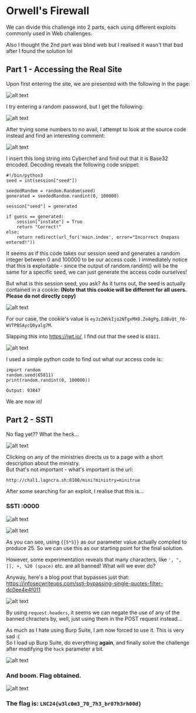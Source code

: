 # Orwell's Firewall

We can divide this challenge into 2 parts, each using different exploits commonly used in Web challenges.

Also I thought the 2nd part was blind web but I realised it wasn't that bad after I found the solution lol

## Part 1 - Accessing the Real Site
Upon first entering the site, we are presented with the following in the page:

![alt text](image.png)

I try entering a random password, but I get the following:

![alt text](image-1.png)

After trying some numbers to no avail, I attempt to look at the source code instead and find an interesting comment:

![alt text](image-2.png)

I insert this long string into Cyberchef and find out that it is Base32 encoded. Decoding reveals the following code snippet:

```
#!/bin/python3
seed = int(session["seed"])

seededRandom = random.Random(seed)
generated = seededRandom.randint(0, 100000)

session["seed"] = generated

if guess == generated:
    session["instate"] = True
    return "Correct!"
else:
    return redirect(url_for('main.index', error="Incorrect Onepass entered!"))
```
It seems as if this code takes our session seed and generates a random integer between 0 and 100000 to be our access code. I immediately notice that this is exploitable - since the output of random.randint() will be the same for a specific seed, we can just generate the access code ourselves!

But what is this session seed, you ask? As it turns out, the seed is actually contained in a cookie:
**(Note that this cookie will be different for all users. Please do not directly copy)**

![alt text](image-3.png)

For our case, the cookie's value is `eyJzZWVkIjo2NTgxMX0.Ze8gPg.EdBvQt_f0-WVTPBSAycQ0yalg7M`.

Slapping this into https://jwt.io/, I find out that the seed is `65811`.

![alt text](image-4.png)

I used a simple python code to find out what our access code is:

```
import random
random.seed(65811)
print(random.randint(0, 100000))
```
`Output: 93847`

We are now in!


## Part 2 - SSTI
No flag yet?? What the heck...

![alt text](image-5.png)


Clicking on any of the ministries directs us to a page with a short description about the ministry. \
But that's not important - what's important is the url:

`http://chal1.lagncra.sh:8100/mini?ministry=minitrue`

After some searching for an exploit, I realise that this is...
### SSTI :0000

![alt text](image-6.png)

![alt text](image-7.png)

As you can see, using `{{5*5}}` as our parameter value actually compiled to produce 25. So we can use this as our starting point for the final solution.

However, some experimentation reveals that many characters, like `', ", [], +, %20 (space)` etc. are all banned! What will we ever do?


Anyway, here's a blog post that bypasses just that: https://infosecwriteups.com/ssti-bypassing-single-quotes-filter-dc0ee4e4f011

![alt text](image-8.png)

By using `request.headers`, it seems we can negate the use of any of the banned chracters by, well, just using them in the POST request instead...


As much as I hate using Burp Suite, I am now forced to use it. This is very sad :( \
So I load up Burp Suite, do everything **again**, and finally solve the challenge after modifying the `hack` parameter a bit.


![alt text](image-9.png)

### And boom. Flag obtained. 
![alt text](image-10.png)

### The flag is: `LNC24{w3lc0m3_70_7h3_br07h3rh00d}`












